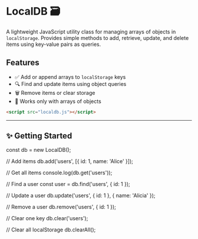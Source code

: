 # LocalDB 🗃️
 
A lightweight JavaScript utility class for managing arrays of objects in `localStorage`. Provides simple methods to add, retrieve, update, and delete items using key-value pairs as queries.

## Features

- ✅ Add or append arrays to `localStorage` keys  
- 🔍 Find and update items using object queries  
- 🗑️ Remove items or clear storage  
- 🔐 Works only with arrays of objects

 

```html
<script src="localdb.js"></script>
```

---

## ✨ Getting Started

 const db = new LocalDB();

// Add items
db.add('users', [{ id: 1, name: 'Alice' }]);

// Get all items
console.log(db.get('users'));

// Find a user
const user = db.find('users', { id: 1 });

// Update a user
db.update('users', { id: 1 }, { name: 'Alicia' });

// Remove a user
db.remove('users', { id: 1 });

// Clear one key
db.clear('users');

// Clear all localStorage
db.clearAll();

  
